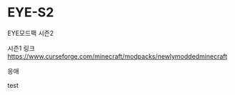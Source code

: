 # EYE-S2
EYE모드팩 시즌2

시즌1 링크 https://www.curseforge.com/minecraft/modpacks/newlymoddedminecraft

응애

test
